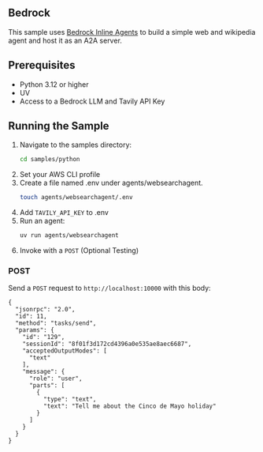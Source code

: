 
## Bedrock

This sample uses [Bedrock Inline Agents](https://langchain-ai.github.io/langgraph/) to build a simple web and wikipedia agent and host it as an A2A server.

## Prerequisites

- Python 3.12 or higher
- UV
- Access to a Bedrock LLM and Tavily API Key

## Running the Sample

1. Navigate to the samples directory:
    ```bash
    cd samples/python
    ```
2. Set your AWS CLI profile
3. Create a file named .env under agents/websearchagent. 
    ```bash
    touch agents/websearchagent/.env
    ```
4. Add `TAVILY_API_KEY` to .env 
5. Run an agent:
    ```bash
    uv run agents/websearchagent
    ```
6. Invoke with a `POST` (Optional Testing)

### POST

Send a `POST` request to `http://localhost:10000` with this body:

```
{
  "jsonrpc": "2.0",
  "id": 11,
  "method": "tasks/send",
  "params": {
    "id": "129",
    "sessionId": "8f01f3d172cd4396a0e535ae8aec6687",
    "acceptedOutputModes": [
      "text"
    ],
    "message": {
      "role": "user",
      "parts": [
        {
          "type": "text",
          "text": "Tell me about the Cinco de Mayo holiday"
        }
      ]
    }
  }
}
```